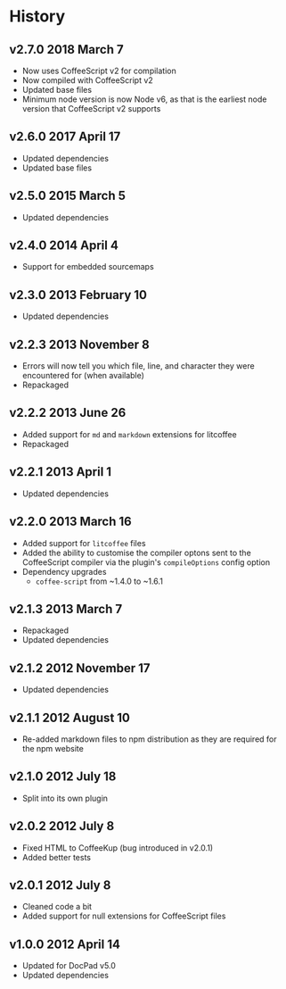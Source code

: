 # History

## v2.7.0 2018 March 7
- Now uses CoffeeScript v2 for compilation
- Now compiled with CoffeeScript v2
- Updated base files
- Minimum node version is now Node v6, as that is the earliest node version that CoffeeScript v2 supports

## v2.6.0 2017 April 17
- Updated dependencies
- Updated base files

## v2.5.0 2015 March 5
- Updated dependencies

## v2.4.0 2014 April 4
- Support for embedded sourcemaps

## v2.3.0 2013 February 10
- Updated dependencies

## v2.2.3 2013 November 8
- Errors will now tell you which file, line, and character they were encountered for (when available)
- Repackaged

## v2.2.2 2013 June 26
- Added support for `md` and `markdown` extensions for litcoffee
- Repackaged

## v2.2.1 2013 April 1
- Updated dependencies

## v2.2.0 2013 March 16
- Added support for `litcoffee` files
- Added the ability to customise the compiler optons sent to the CoffeeScript compiler via the plugin's `compileOptions` config option
- Dependency upgrades
	-  `coffee-script` from ~1.4.0 to ~1.6.1

## v2.1.3 2013 March 7
- Repackaged
- Updated dependencies

## v2.1.2 2012 November 17
- Updated dependencies

## v2.1.1 2012 August 10
- Re-added markdown files to npm distribution as they are required for the npm website

## v2.1.0 2012 July 18
- Split into its own plugin

## v2.0.2 2012 July 8
- Fixed HTML to CoffeeKup (bug introduced in v2.0.1)
- Added better tests

## v2.0.1 2012 July 8
- Cleaned code a bit
- Added support for null extensions for CoffeeScript files

## v1.0.0 2012 April 14
- Updated for DocPad v5.0
- Updated dependencies

